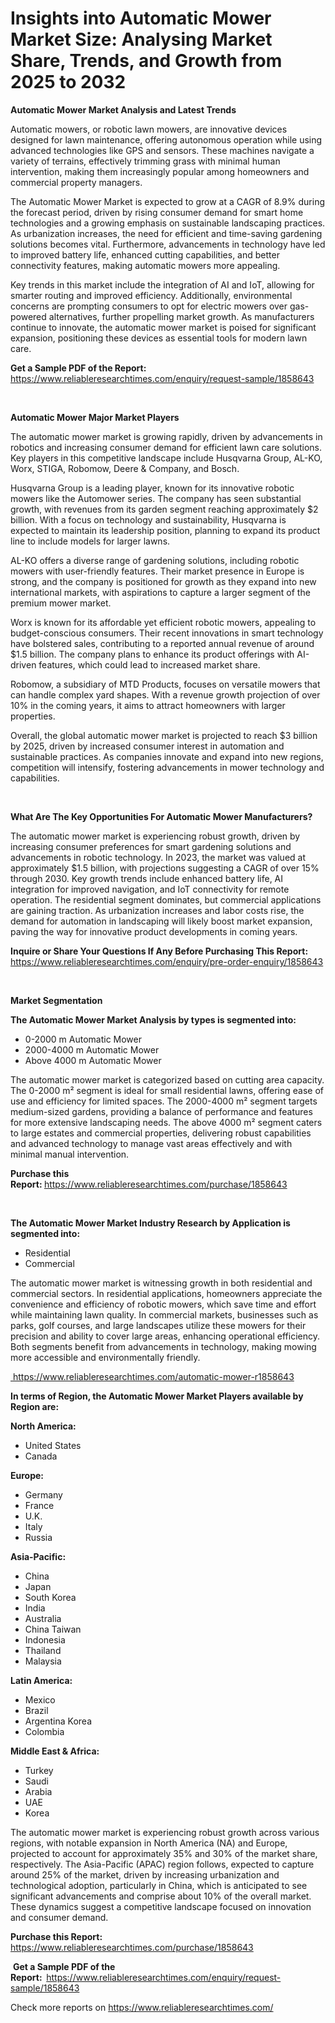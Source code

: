 <p><h1>Insights into Automatic Mower Market Size: Analysing Market Share, Trends, and Growth from 2025 to 2032</h1></p><p><strong>Automatic Mower Market Analysis and Latest Trends</strong></p>
<p><p>Automatic mowers, or robotic lawn mowers, are innovative devices designed for lawn maintenance, offering autonomous operation while using advanced technologies like GPS and sensors. These machines navigate a variety of terrains, effectively trimming grass with minimal human intervention, making them increasingly popular among homeowners and commercial property managers.</p><p>The Automatic Mower Market is expected to grow at a CAGR of 8.9% during the forecast period, driven by rising consumer demand for smart home technologies and a growing emphasis on sustainable landscaping practices. As urbanization increases, the need for efficient and time-saving gardening solutions becomes vital. Furthermore, advancements in technology have led to improved battery life, enhanced cutting capabilities, and better connectivity features, making automatic mowers more appealing.</p><p>Key trends in this market include the integration of AI and IoT, allowing for smarter routing and improved efficiency. Additionally, environmental concerns are prompting consumers to opt for electric mowers over gas-powered alternatives, further propelling market growth. As manufacturers continue to innovate, the automatic mower market is poised for significant expansion, positioning these devices as essential tools for modern lawn care.</p></p>
<p><strong>Get a Sample PDF of the Report:&nbsp;</strong> <a href="https://www.reliableresearchtimes.com/enquiry/request-sample/1858643?utm_campaign=2384&utm_medium=2&utm_source=Github&utm_content=ia&utm_term=19022025&utm_id=automatic-mower">https://www.reliableresearchtimes.com/enquiry/request-sample/1858643</a></p>
<p>&nbsp;</p>
<p><strong>Automatic Mower Major Market Players</strong></p>
<p><p>The automatic mower market is growing rapidly, driven by advancements in robotics and increasing consumer demand for efficient lawn care solutions. Key players in this competitive landscape include Husqvarna Group, AL-KO, Worx, STIGA, Robomow, Deere & Company, and Bosch.</p><p>Husqvarna Group is a leading player, known for its innovative robotic mowers like the Automower series. The company has seen substantial growth, with revenues from its garden segment reaching approximately $2 billion. With a focus on technology and sustainability, Husqvarna is expected to maintain its leadership position, planning to expand its product line to include models for larger lawns.</p><p>AL-KO offers a diverse range of gardening solutions, including robotic mowers with user-friendly features. Their market presence in Europe is strong, and the company is positioned for growth as they expand into new international markets, with aspirations to capture a larger segment of the premium mower market.</p><p>Worx is known for its affordable yet efficient robotic mowers, appealing to budget-conscious consumers. Their recent innovations in smart technology have bolstered sales, contributing to a reported annual revenue of around $1.5 billion. The company plans to enhance its product offerings with AI-driven features, which could lead to increased market share.</p><p>Robomow, a subsidiary of MTD Products, focuses on versatile mowers that can handle complex yard shapes. With a revenue growth projection of over 10% in the coming years, it aims to attract homeowners with larger properties.</p><p>Overall, the global automatic mower market is projected to reach $3 billion by 2025, driven by increased consumer interest in automation and sustainable practices. As companies innovate and expand into new regions, competition will intensify, fostering advancements in mower technology and capabilities.</p></p>
<p>&nbsp;</p>
<p><strong>What Are The Key Opportunities For Automatic Mower Manufacturers?</strong></p>
<p><p>The automatic mower market is experiencing robust growth, driven by increasing consumer preferences for smart gardening solutions and advancements in robotic technology. In 2023, the market was valued at approximately $1.5 billion, with projections suggesting a CAGR of over 15% through 2030. Key growth trends include enhanced battery life, AI integration for improved navigation, and IoT connectivity for remote operation. The residential segment dominates, but commercial applications are gaining traction. As urbanization increases and labor costs rise, the demand for automation in landscaping will likely boost market expansion, paving the way for innovative product developments in coming years.</p></p>
<p><strong>Inquire or Share Your Questions If Any Before Purchasing This Report:</strong> <a href="https://www.reliableresearchtimes.com/enquiry/pre-order-enquiry/1858643?utm_campaign=2384&utm_medium=2&utm_source=Github&utm_content=ia&utm_term=19022025&utm_id=automatic-mower">https://www.reliableresearchtimes.com/enquiry/pre-order-enquiry/1858643</a></p>
<p>&nbsp;</p>
<p><strong>Market Segmentation</strong></p>
<p><strong>The Automatic Mower Market Analysis by types is segmented into:</strong></p>
<p><ul><li>0-2000 m Automatic Mower</li><li>2000-4000 m Automatic Mower</li><li>Above 4000 m Automatic Mower</li></ul></p>
<p><p>The automatic mower market is categorized based on cutting area capacity. The 0-2000 m² segment is ideal for small residential lawns, offering ease of use and efficiency for limited spaces. The 2000-4000 m² segment targets medium-sized gardens, providing a balance of performance and features for more extensive landscaping needs. The above 4000 m² segment caters to large estates and commercial properties, delivering robust capabilities and advanced technology to manage vast areas effectively and with minimal manual intervention.</p></p>
<p><strong>Purchase this Report:&nbsp;</strong><a href="https://www.reliableresearchtimes.com/purchase/1858643?utm_campaign=2384&utm_medium=2&utm_source=Github&utm_content=ia&utm_term=19022025&utm_id=automatic-mower">https://www.reliableresearchtimes.com/purchase/1858643</a></p>
<p>&nbsp;</p>
<p><strong>The Automatic Mower Market Industry Research by Application is segmented into:</strong></p>
<p><ul><li>Residential</li><li>Commercial</li></ul></p>
<p><p>The automatic mower market is witnessing growth in both residential and commercial sectors. In residential applications, homeowners appreciate the convenience and efficiency of robotic mowers, which save time and effort while maintaining lawn quality. In commercial markets, businesses such as parks, golf courses, and large landscapes utilize these mowers for their precision and ability to cover large areas, enhancing operational efficiency. Both segments benefit from advancements in technology, making mowing more accessible and environmentally friendly.</p></p>
<p><a href="https://www.reliableresearchtimes.com/automatic-mower-r1858643?utm_campaign=2384&utm_medium=2&utm_source=Github&utm_content=ia&utm_term=19022025&utm_id=automatic-mower">&nbsp;https://www.reliableresearchtimes.com/automatic-mower-r1858643</a></p>
<p><strong>In terms of Region, the Automatic Mower Market Players available by Region are:</strong></p>
<p>
    <p> <strong> North America: </strong>
        <ul>
            <li>United States</li>
            <li>Canada</li>
        </ul>
        </p> 
    <p> <strong> Europe: </strong>
        <ul>
            <li>Germany</li>
            <li>France</li>
            <li>U.K.</li>
            <li>Italy</li>
            <li>Russia</li>
        </ul>
        </p> 
    <p> <strong> Asia-Pacific: </strong>
        <ul>
            <li>China</li>
            <li>Japan</li>
            <li>South Korea</li>
            <li>India</li>
            <li>Australia</li>
            <li>China Taiwan</li>
            <li>Indonesia</li>
            <li>Thailand</li>
            <li>Malaysia</li>
        </ul>
        </p> 
    <p> <strong> Latin America: </strong>
        <ul>
            <li>Mexico</li>
            <li>Brazil</li>
            <li>Argentina Korea</li>
            <li>Colombia</li>
        </ul>
        </p> 
    <p> <strong> Middle East & Africa: </strong>
        <ul>
            <li>Turkey</li>
            <li>Saudi</li>
            <li>Arabia</li>
            <li>UAE</li>
            <li>Korea</li>
        </ul>
    </p>
    </p>
<p><p>The automatic mower market is experiencing robust growth across various regions, with notable expansion in North America (NA) and Europe, projected to account for approximately 35% and 30% of the market share, respectively. The Asia-Pacific (APAC) region follows, expected to capture around 25% of the market, driven by increasing urbanization and technological adoption, particularly in China, which is anticipated to see significant advancements and comprise about 10% of the overall market. These dynamics suggest a competitive landscape focused on innovation and consumer demand.</p></p>
<p><strong>Purchase this Report: </strong><a href="https://www.reliableresearchtimes.com/purchase/1858643?utm_campaign=2384&utm_medium=2&utm_source=Github&utm_content=ia&utm_term=19022025&utm_id=automatic-mower">https://www.reliableresearchtimes.com/purchase/1858643</a></p>
<p>&nbsp;<strong>Get a Sample PDF of the Report:&nbsp;&nbsp;</strong><a href="https://www.reliableresearchtimes.com/enquiry/request-sample/1858643?utm_campaign=2384&utm_medium=2&utm_source=Github&utm_content=ia&utm_term=19022025&utm_id=automatic-mower">https://www.reliableresearchtimes.com/enquiry/request-sample/1858643</a></p>
<p><strong></strong></p>
<p>Check more reports on <a href="https://www.reliableresearchtimes.com/?utm_campaign=2384&utm_medium=2&utm_source=Github&utm_content=ia&utm_term=19022025&utm_id=automatic-mower">https://www.reliableresearchtimes.com/</a></p>